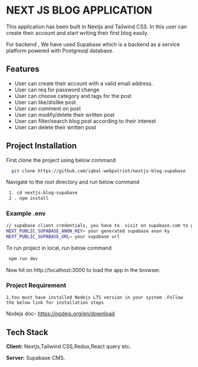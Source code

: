 
# NEXT JS BLOG APPLICATION
This application has been built in Nextjs and Tailwind CSS. In this user can create their account and start writing their first blog easily.

For backend , We have used Supabase which is a backend as a service platform powered with Postgresql database.

## Features 
- User can create their account with a valid email address. 
- User can req for password change 
- User can choose category and tags for the post 
- User can like/dislike post
- User can comment on post 
- User can modify/delete their written post
- User can filter/search blog post according to their interest
- User can delete their written post 

## Project Installation 

First clone the project using below command

```bash
  git clone https://github.com/iqbal-webpatriot/nextjs-blog-supabase
```

Navigate to the root directory and run below command
```bash
 1. cd nextjs-blog-supabase 
 2 . npm install 
```
### Example .env 
```bash
// supabase client credentials, you have to  visit on supabase.com to generate below credentials
NEXT_PUBLIC_SUPABASE_ANON_KEY= your generated supabase anon ky 
NEXT_PUBLIC_SUPABASE_URL= your supabase url 

```
To run project in local, run below command

```bash
 npm run dev  

```
Now hit on http://localhost:3000  to load the app  in the browser.

### Project Requirement 
```
1.You must have installed Nodejs LTS version in your system .Follow the below link for installation steps
```
Nodejs doc- https://nodejs.org/en/download

## Tech Stack
**Client:** Nextjs,Tailwind CSS,Redux,React query etc.

**Server:** Supabase CMS.




